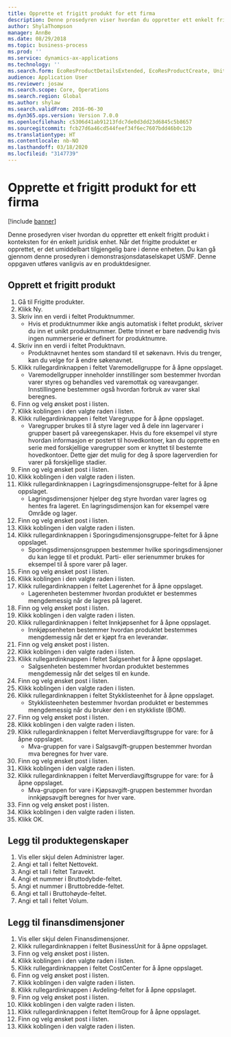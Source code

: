 ```yaml
---
title: Opprette et frigitt produkt for ett firma
description: Denne prosedyren viser hvordan du oppretter ett enkelt frigitt produkt i konteksten for én enkelt juridisk enhet.
author: ShylaThompson
manager: AnnBe
ms.date: 08/29/2018
ms.topic: business-process
ms.prod: ''
ms.service: dynamics-ax-applications
ms.technology: ''
ms.search.form: EcoResProductDetailsExtended, EcoResProductCreate, UnitOfMeasureLookup, DimensionLookup
audience: Application User
ms.reviewer: josaw
ms.search.scope: Core, Operations
ms.search.region: Global
ms.author: shylaw
ms.search.validFrom: 2016-06-30
ms.dyn365.ops.version: Version 7.0.0
ms.openlocfilehash: c5306d41ab91213fdc7de0d3dd23d6845c5b8657
ms.sourcegitcommit: fcb27d6a46cd544feef34f6ec7607bdd46b0c12b
ms.translationtype: HT
ms.contentlocale: nb-NO
ms.lasthandoff: 03/18/2020
ms.locfileid: "3147739"
---
```

# <a name="create-a-released-product-for-a-single-company"></a>Opprette et frigitt produkt for ett firma

[!include [banner](../../includes/banner.md)]

Denne prosedyren viser hvordan du oppretter ett enkelt frigitt produkt i konteksten for én enkelt juridisk enhet. Når det frigitte produktet er opprettet, er det umiddelbart tilgjengelig bare i denne enheten. Du kan gå gjennom denne prosedyren i demonstrasjonsdataselskapet USMF. Denne oppgaven utføres vanligvis av en produktdesigner.


## <a name="create-a-released-product"></a>Opprett et frigitt produkt
1. Gå til Frigitte produkter.
2. Klikk Ny.
3. Skriv inn en verdi i feltet Produktnummer.
    * Hvis et produktnummer ikke angis automatisk i feltet produkt, skriver du inn et unikt produktnummer. Dette trinnet er bare nødvendig hvis ingen nummerserie er definert for produktnumre.  
4. Skriv inn en verdi i feltet Produktnavn.
    * Produktnavnet hentes som standard til et søkenavn. Hvis du trenger, kan du velge for å endre søkenavnet.  
5. Klikk rullegardinknappen i feltet Varemodellgruppe for å åpne oppslaget.
    * Varemodellgrupper inneholder innstillinger som bestemmer hvordan varer styres og behandles ved varemottak og vareavganger. Innstillingene bestemmer også hvordan forbruk av varer skal beregnes.  
6. Finn og velg ønsket post i listen.
7. Klikk koblingen i den valgte raden i listen.
8. Klikk rullegardinknappen i feltet Varegruppe for å åpne oppslaget.
    * Varegrupper brukes til å styre lager ved å dele inn lagervarer i grupper basert på vareegenskaper. Hvis du fore eksempel vil styre hvordan informasjon er postert til hovedkontoer, kan du opprette en serie med forskjellige varegrupper som er knyttet til bestemte hovedkontoer. Dette gjør det mulig for deg å spore lagerverdien for varer på forskjellige stadier.  
9. Finn og velg ønsket post i listen.
10. Klikk koblingen i den valgte raden i listen.
11. Klikk rullegardinknappen i Lagringsdimensjonsgruppe-feltet for å åpne oppslaget.
    * Lagringsdimensjoner hjelper deg styre hvordan varer lagres og hentes fra lageret. En lagringsdimensjon kan for eksempel være Område og lager.  
12. Finn og velg ønsket post i listen.
13. Klikk koblingen i den valgte raden i listen.
14. Klikk rullegardinknappen i Sporingsdimensjonsgruppe-feltet for å åpne oppslaget.
    * Sporingsdimensjonsgruppen bestemmer hvilke sporingsdimensjoner du kan legge til et produkt. Parti- eller serienummer brukes for eksempel til å spore varer på lager.  
15. Finn og velg ønsket post i listen.
16. Klikk koblingen i den valgte raden i listen.
17. Klikk rullegardinknappen i feltet Lagerenhet for å åpne oppslaget.
    * Lagerenheten bestemmer hvordan produktet er bestemmes mengdemessig når de lagres på lageret.  
18. Finn og velg ønsket post i listen.
19. Klikk koblingen i den valgte raden i listen.
20. Klikk rullegardinknappen i feltet Innkjøpsenhet for å åpne oppslaget.
    * Innkjøpsenheten bestemmer hvordan produktet bestemmes mengdemessig når det er kjøpt fra en leverandør.  
21. Finn og velg ønsket post i listen.
22. Klikk koblingen i den valgte raden i listen.
23. Klikk rullegardinknappen i feltet Salgsenhet for å åpne oppslaget.
    * Salgsenheten bestemmer hvordan produktet bestemmes mengdemessig når det selges til en kunde.  
24. Finn og velg ønsket post i listen.
25. Klikk koblingen i den valgte raden i listen.
26. Klikk rullegardinknappen i feltet Stykklisteenhet for å åpne oppslaget.
    * Stykklisteenheten bestemmer hvordan produktet er bestemmes mengdemessig når du bruker den i en stykkliste (BOM).  
27. Finn og velg ønsket post i listen.
28. Klikk koblingen i den valgte raden i listen.
29. Klikk rullegardinknappen i feltet Merverdiavgiftsgruppe for vare: for å åpne oppslaget.
    * Mva-gruppen for vare i Salgsavgift-gruppen bestemmer hvordan mva beregnes for hver vare.  
30. Finn og velg ønsket post i listen.
31. Klikk koblingen i den valgte raden i listen.
32. Klikk rullegardinknappen i feltet Merverdiavgiftsgruppe for vare: for å åpne oppslaget.
    * Mva-gruppen for vare i Kjøpsavgift-gruppen bestemmer hvordan innkjøpsavgift beregnes for hver vare.  
33. Finn og velg ønsket post i listen.
34. Klikk koblingen i den valgte raden i listen.
35. Klikk OK.

## <a name="add-product-characteristics"></a>Legg til produktegenskaper
1. Vis eller skjul delen Administrer lager.
2. Angi et tall i feltet Nettovekt.
3. Angi et tall i feltet Taravekt.
4. Angi et nummer i Bruttodybde-feltet.
5. Angi et nummer i Bruttobredde-feltet.
6. Angi et tall i Bruttohøyde-feltet.
7. Angi et tall i feltet Volum.

## <a name="add-financial-dimensions"></a>Legg til finansdimensjoner
1. Vis eller skjul delen Finansdimensjoner.
2. Klikk rullegardinknappen i feltet BusinessUnit for å åpne oppslaget.
3. Finn og velg ønsket post i listen.
4. Klikk koblingen i den valgte raden i listen.
5. Klikk rullegardinknappen i feltet CostCenter for å åpne oppslaget.
6. Finn og velg ønsket post i listen.
7. Klikk koblingen i den valgte raden i listen.
8. Klikk rullegardinknappen i Avdeling-feltet for å åpne oppslaget.
9. Finn og velg ønsket post i listen.
10. Klikk koblingen i den valgte raden i listen.
11. Klikk rullegardinknappen i feltet ItemGroup for å åpne oppslaget.
12. Finn og velg ønsket post i listen.
13. Klikk koblingen i den valgte raden i listen.

